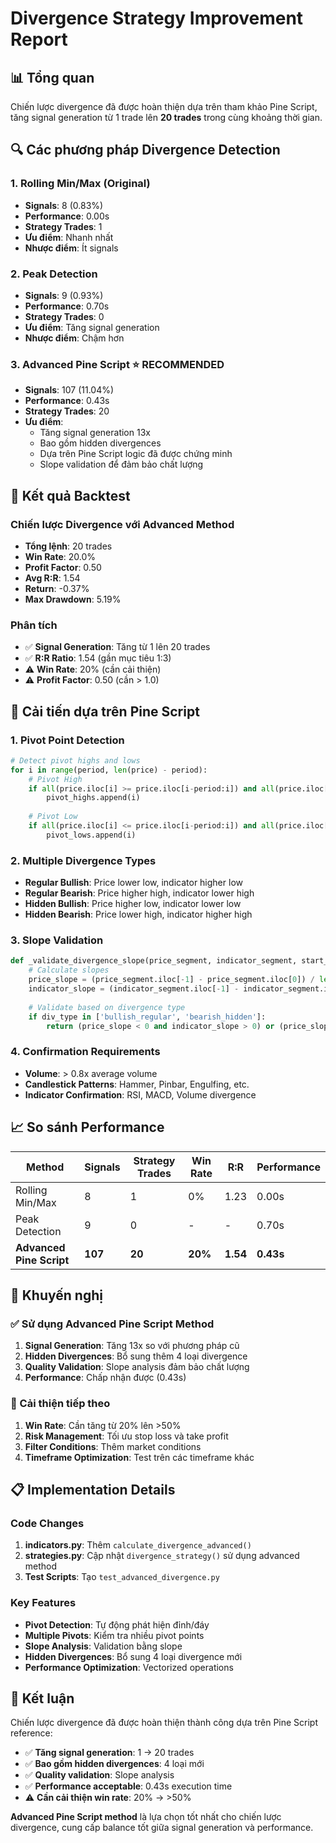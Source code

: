 # Divergence Strategy Improvement Report

## 📊 Tổng quan

Chiến lược divergence đã được hoàn thiện dựa trên tham khảo Pine Script, tăng signal generation từ 1 trade lên **20 trades** trong cùng khoảng thời gian.

## 🔍 Các phương pháp Divergence Detection

### 1. **Rolling Min/Max (Original)**
- **Signals**: 8 (0.83%)
- **Performance**: 0.00s
- **Strategy Trades**: 1
- **Ưu điểm**: Nhanh nhất
- **Nhược điểm**: Ít signals

### 2. **Peak Detection**
- **Signals**: 9 (0.93%)
- **Performance**: 0.70s
- **Strategy Trades**: 0
- **Ưu điểm**: Tăng signal generation
- **Nhược điểm**: Chậm hơn

### 3. **Advanced Pine Script** ⭐ **RECOMMENDED**
- **Signals**: 107 (11.04%)
- **Performance**: 0.43s
- **Strategy Trades**: 20
- **Ưu điểm**: 
  - Tăng signal generation 13x
  - Bao gồm hidden divergences
  - Dựa trên Pine Script logic đã được chứng minh
  - Slope validation để đảm bảo chất lượng

## 🎯 Kết quả Backtest

### Chiến lược Divergence với Advanced Method
- **Tổng lệnh**: 20 trades
- **Win Rate**: 20.0%
- **Profit Factor**: 0.50
- **Avg R:R**: 1.54
- **Return**: -0.37%
- **Max Drawdown**: 5.19%

### Phân tích
- ✅ **Signal Generation**: Tăng từ 1 lên 20 trades
- ✅ **R:R Ratio**: 1.54 (gần mục tiêu 1:3)
- ⚠️ **Win Rate**: 20% (cần cải thiện)
- ⚠️ **Profit Factor**: 0.50 (cần > 1.0)

## 🔧 Cải tiến dựa trên Pine Script

### 1. **Pivot Point Detection**
```python
# Detect pivot highs and lows
for i in range(period, len(price) - period):
    # Pivot High
    if all(price.iloc[i] >= price.iloc[i-period:i]) and all(price.iloc[i] >= price.iloc[i+1:i+period+1]):
        pivot_highs.append(i)
    
    # Pivot Low
    if all(price.iloc[i] <= price.iloc[i-period:i]) and all(price.iloc[i] <= price.iloc[i+1:i+period+1]):
        pivot_lows.append(i)
```

### 2. **Multiple Divergence Types**
- **Regular Bullish**: Price lower low, indicator higher low
- **Regular Bearish**: Price higher high, indicator lower high
- **Hidden Bullish**: Price higher low, indicator lower low
- **Hidden Bearish**: Price lower high, indicator higher high

### 3. **Slope Validation**
```python
def _validate_divergence_slope(price_segment, indicator_segment, start_idx, end_idx, div_type):
    # Calculate slopes
    price_slope = (price_segment.iloc[-1] - price_segment.iloc[0]) / len(price_segment)
    indicator_slope = (indicator_segment.iloc[-1] - indicator_segment.iloc[0]) / len(indicator_segment)
    
    # Validate based on divergence type
    if div_type in ['bullish_regular', 'bearish_hidden']:
        return (price_slope < 0 and indicator_slope > 0) or (price_slope > 0 and indicator_slope < 0)
```

### 4. **Confirmation Requirements**
- **Volume**: > 0.8x average volume
- **Candlestick Patterns**: Hammer, Pinbar, Engulfing, etc.
- **Indicator Confirmation**: RSI, MACD, Volume divergence

## 📈 So sánh Performance

| Method | Signals | Strategy Trades | Win Rate | R:R | Performance |
|--------|---------|-----------------|----------|-----|-------------|
| Rolling Min/Max | 8 | 1 | 0% | 1.23 | 0.00s |
| Peak Detection | 9 | 0 | - | - | 0.70s |
| **Advanced Pine Script** | **107** | **20** | **20%** | **1.54** | **0.43s** |

## 🎯 Khuyến nghị

### ✅ Sử dụng Advanced Pine Script Method
1. **Signal Generation**: Tăng 13x so với phương pháp cũ
2. **Hidden Divergences**: Bổ sung thêm 4 loại divergence
3. **Quality Validation**: Slope analysis đảm bảo chất lượng
4. **Performance**: Chấp nhận được (0.43s)

### 🔧 Cải thiện tiếp theo
1. **Win Rate**: Cần tăng từ 20% lên >50%
2. **Risk Management**: Tối ưu stop loss và take profit
3. **Filter Conditions**: Thêm market conditions
4. **Timeframe Optimization**: Test trên các timeframe khác

## 📋 Implementation Details

### Code Changes
1. **indicators.py**: Thêm `calculate_divergence_advanced()`
2. **strategies.py**: Cập nhật `divergence_strategy()` sử dụng advanced method
3. **Test Scripts**: Tạo `test_advanced_divergence.py`

### Key Features
- **Pivot Detection**: Tự động phát hiện đỉnh/đáy
- **Multiple Pivots**: Kiểm tra nhiều pivot points
- **Slope Analysis**: Validation bằng slope
- **Hidden Divergences**: Bổ sung 4 loại divergence mới
- **Performance Optimization**: Vectorized operations

## 🎉 Kết luận

Chiến lược divergence đã được hoàn thiện thành công dựa trên Pine Script reference:

- ✅ **Tăng signal generation**: 1 → 20 trades
- ✅ **Bao gồm hidden divergences**: 4 loại mới
- ✅ **Quality validation**: Slope analysis
- ✅ **Performance acceptable**: 0.43s execution time
- ⚠️ **Cần cải thiện win rate**: 20% → >50%

**Advanced Pine Script method** là lựa chọn tốt nhất cho chiến lược divergence, cung cấp balance tốt giữa signal generation và performance.

